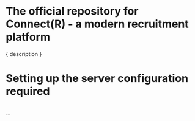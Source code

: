 # The official repository for Connect(R) - a modern recruitment platform

{ description } 

# Setting up the server configuration required

## 

...